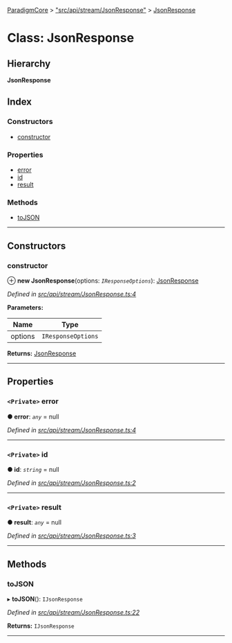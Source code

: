 [ParadigmCore](../README.md) > ["src/api/stream/JsonResponse"](../modules/_src_api_stream_jsonresponse_.md) > [JsonResponse](../classes/_src_api_stream_jsonresponse_.jsonresponse.md)

# Class: JsonResponse

## Hierarchy

**JsonResponse**

## Index

### Constructors

* [constructor](_src_api_stream_jsonresponse_.jsonresponse.md#constructor)

### Properties

* [error](_src_api_stream_jsonresponse_.jsonresponse.md#error)
* [id](_src_api_stream_jsonresponse_.jsonresponse.md#id)
* [result](_src_api_stream_jsonresponse_.jsonresponse.md#result)

### Methods

* [toJSON](_src_api_stream_jsonresponse_.jsonresponse.md#tojson)

---

## Constructors

<a id="constructor"></a>

###  constructor

⊕ **new JsonResponse**(options: *`IResponseOptions`*): [JsonResponse](_src_api_stream_jsonresponse_.jsonresponse.md)

*Defined in [src/api/stream/JsonResponse.ts:4](https://github.com/paradigmfoundation/paradigmcore/blob/7d688ae/src/api/stream/JsonResponse.ts#L4)*

**Parameters:**

| Name | Type |
| ------ | ------ |
| options | `IResponseOptions` |

**Returns:** [JsonResponse](_src_api_stream_jsonresponse_.jsonresponse.md)

___

## Properties

<a id="error"></a>

### `<Private>` error

**● error**: *`any`* =  null

*Defined in [src/api/stream/JsonResponse.ts:4](https://github.com/paradigmfoundation/paradigmcore/blob/7d688ae/src/api/stream/JsonResponse.ts#L4)*

___
<a id="id"></a>

### `<Private>` id

**● id**: *`string`* =  null

*Defined in [src/api/stream/JsonResponse.ts:2](https://github.com/paradigmfoundation/paradigmcore/blob/7d688ae/src/api/stream/JsonResponse.ts#L2)*

___
<a id="result"></a>

### `<Private>` result

**● result**: *`any`* =  null

*Defined in [src/api/stream/JsonResponse.ts:3](https://github.com/paradigmfoundation/paradigmcore/blob/7d688ae/src/api/stream/JsonResponse.ts#L3)*

___

## Methods

<a id="tojson"></a>

###  toJSON

▸ **toJSON**(): `IJsonResponse`

*Defined in [src/api/stream/JsonResponse.ts:22](https://github.com/paradigmfoundation/paradigmcore/blob/7d688ae/src/api/stream/JsonResponse.ts#L22)*

**Returns:** `IJsonResponse`

___

